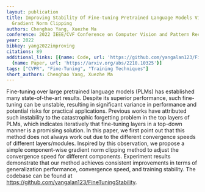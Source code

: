 ```yaml
---
layout: publication
title: Improving Stability Of Fine-tuning Pretrained Language Models Via Component-wise
  Gradient Norm Clipping
authors: Chenghao Yang, Xuezhe Ma
conference: 2022 IEEE/CVF Conference on Computer Vision and Pattern Recognition (CVPR)
year: 2022
bibkey: yang2022improving
citations: 89
additional_links: [{name: Code, url: 'https://github.com/yangalan123/FineTuningStability'},
  {name: Paper, url: 'https://arxiv.org/abs/2210.10325'}]
tags: ["CVPR", "Fine-Tuning", "Training Techniques"]
short_authors: Chenghao Yang, Xuezhe Ma
---
```

Fine-tuning over large pretrained language models (PLMs) has established many
state-of-the-art results. Despite its superior performance, such fine-tuning
can be unstable, resulting in significant variance in performance and potential
risks for practical applications. Previous works have attributed such
instability to the catastrophic forgetting problem in the top layers of PLMs,
which indicates iteratively that fine-tuning layers in a top-down manner is a
promising solution. In this paper, we first point out that this method does not
always work out due to the different convergence speeds of different
layers/modules. Inspired by this observation, we propose a simple
component-wise gradient norm clipping method to adjust the convergence speed
for different components. Experiment results demonstrate that our method
achieves consistent improvements in terms of generalization performance,
convergence speed, and training stability. The codebase can be found at
https://github.com/yangalan123/FineTuningStability.